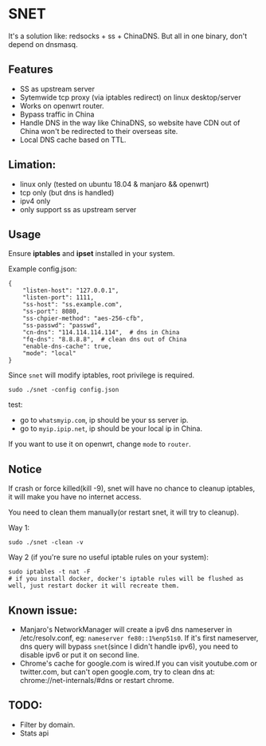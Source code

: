 # SNET

It's a solution like: redsocks +  ss + ChinaDNS. But all in one binary, don't depend on dnsmasq.


## Features

- SS as upstream server
- Sytemwide tcp proxy (via iptables redirect) on linux desktop/server
- Works on openwrt router.
- Bypass traffic in China
- Handle DNS in the way like ChinaDNS, so website have CDN out of China won't be redirected to their overseas site.
- Local DNS cache based on TTL.

## Limation:

- linux only (tested on ubuntu 18.04 & manjaro && openwrt)
- tcp only (but dns is handled)
- ipv4 only
- only support ss as upstream server

## Usage

Ensure **iptables** and **ipset** installed in your system.

Example config.json:

    {
        "listen-host": "127.0.0.1",
        "listen-port": 1111,
        "ss-host": "ss.example.com",
        "ss-port": 8080,
        "ss-chpier-method": "aes-256-cfb",
        "ss-passwd": "passwd",
        "cn-dns": "114.114.114.114",  # dns in China
        "fq-dns": "8.8.8.8",  # clean dns out of China
        "enable-dns-cache": true,
        "mode": "local" 
    }

Since `snet` will modify iptables, root privilege is required. 

`sudo ./snet -config config.json`

test:

- go to `whatsmyip.com`, ip should be your ss server ip.
- go to `myip.ipip.net`, ip should be your local ip in China.

If you want to use it on openwrt, change `mode` to `router`.

## Notice

If crash or force killed(kill -9), snet will have no chance to cleanup iptables, it will make you have no internet access.

You need to clean them manually(or restart snet, it will try to cleanup).

Way 1:

    sudo ./snet -clean -v

Way 2 (if you're sure no useful iptable rules on your system):

    sudo iptables -t nat -F  
    # if you install docker, docker's iptable rules will be flushed as well, just restart docker it will recreate them.

## Known issue:

- Manjaro's NetworkManager will create a ipv6 dns nameserver in /etc/resolv.conf, eg: `nameserver fe80::1%enp51s0`.
If it's first nameserver, dns query will bypass `snet`(since I didn't handle ipv6), you need to disable ipv6 or put it on second line.
- Chrome's cache for google.com is wired.If you can visit youtube.com or twitter.com, but can't open google.com, try to clean dns at: chrome://net-internals/#dns or restart chrome.

## TODO:

- Filter by domain.
- Stats api
